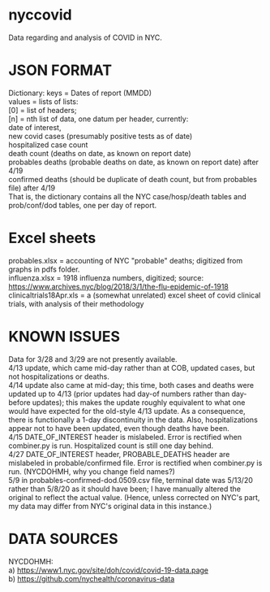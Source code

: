 # nyccovid
Data regarding and analysis of COVID in NYC.

# JSON FORMAT
Dictionary:  	keys = Dates of report (MMDD)<br>
		values = lists of lists:<br>
			[0] = list of headers; <br>
			[n] = nth list of data, one datum per header, currently:<br>
				date of interest,<br>
				new covid cases (presumably positive tests as of date)<br>
				hospitalized case count <br>
				death count (deaths on date, as known on report date)<br>
				probables deaths (probable deaths on date, as known on report date) after 4/19<br>
				confirmed deaths (should be duplicate of death count, but from probables file) after 4/19<br>
That is, the dictionary contains all the NYC case/hosp/death tables and prob/conf/dod tables, one per day of report.

# Excel sheets
probables.xlsx = accounting of NYC "probable" deaths; digitized from graphs in pdfs folder.<br>
influenza.xlsx = 1918 influenza numbers, digitized; source: https://www.archives.nyc/blog/2018/3/1/the-flu-epidemic-of-1918 <br>
clinicaltrials18Apr.xls = a (somewhat unrelated) excel sheet of covid clinical trials, with analysis of their methodology<br>


# KNOWN ISSUES
Data for 3/28 and 3/29 are not presently available. <br>
4/13 update, which came mid-day rather than at COB, updated cases, but not hospitalizations or deaths.<br>
4/14 update also came at mid-day; this time, both cases and deaths were updated up to 4/13 (prior updates had day-of numbers rather than day-before updates); this makes the update roughly equivalent to what one would have expected for the old-style 4/13 update. As a consequence, there is functionally a 1-day discontinuity in the data. Also, hospitalizations appear not to have been updated, even though deaths have been.<br>
4/15 DATE_OF_INTEREST header is mislabeled. Error is rectified when combiner.py is run. Hospitalized count is still one day behind.<br>
4/27 DATE_OF_INTEREST header, PROBABLE_DEATHS header are mislabeled in probable/confirmed file. Error is rectified when combiner.py is run. (NYCDOHMH, why you change field names?)<br>
5/9 in probables-confirmed-dod.0509.csv file, terminal date was 5/13/20 rather than 5/8/20 as it should have been; I have manually altered the original to reflect the actual value. (Hence, unless corrected on NYC's part, my data may differ from NYC's original data in this instance.)

# DATA SOURCES
NYCDOHMH: <br>
	a) https://www1.nyc.gov/site/doh/covid/covid-19-data.page<br>
	b) https://github.com/nychealth/coronavirus-data<br>